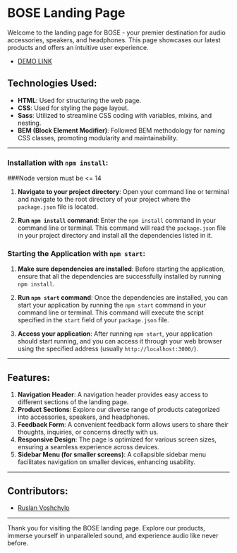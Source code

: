 # BOSE Landing Page

Welcome to the landing page for BOSE - your premier destination for audio accessories, speakers, and headphones. This page showcases our latest products and offers an intuitive user experience.

- [DEMO LINK](https://rvoshchylo.github.io/landing_page_BOSE/)

## Technologies Used:
- **HTML**: Used for structuring the web page.
- **CSS**: Used for styling the page layout.
- **Sass**: Utilized to streamline CSS coding with variables, mixins, and nesting.
- **BEM (Block Element Modifier)**: Followed BEM methodology for naming CSS classes, promoting modularity and maintainability.
---

### Installation with `npm install`:

###Node version must be <= 14

1. **Navigate to your project directory**: Open your command line or terminal and navigate to the root directory of your project where the `package.json` file is located.

2. **Run `npm install` command**: Enter the `npm install` command in your command line or terminal. This command will read the `package.json` file in your project directory and install all the dependencies listed in it.

### Starting the Application with `npm start`:

1. **Make sure dependencies are installed**: Before starting the application, ensure that all the dependencies are successfully installed by running `npm install`.

2. **Run `npm start` command**: Once the dependencies are installed, you can start your application by running the `npm start` command in your command line or terminal. This command will execute the script specified in the `start` field of your `package.json` file.

3. **Access your application**: After running `npm start`, your application should start running, and you can access it through your web browser using the specified address (usually `http://localhost:3000/`).

---

## Features:
1. **Navigation Header**: A navigation header provides easy access to different sections of the landing page.
2. **Product Sections**: Explore our diverse range of products categorized into accessories, speakers, and headphones.
3. **Feedback Form**: A convenient feedback form allows users to share their thoughts, inquiries, or concerns directly with us.
4. **Responsive Design**: The page is optimized for various screen sizes, ensuring a seamless experience across devices.
5. **Sidebar Menu (for smaller screens)**: A collapsible sidebar menu facilitates navigation on smaller devices, enhancing usability.

---

## Contributors:
- [Ruslan Voshchylo](https://github.com/rvoshchylo)

---

Thank you for visiting the BOSE landing page. Explore our products, immerse yourself in unparalleled sound, and experience audio like never before.
